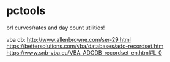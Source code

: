 # pctools
brl curves/rates and day count utilities!

vba db:
http://www.allenbrowne.com/ser-29.html
https://bettersolutions.com/vba/databases/ado-recordset.htm
https://www.snb-vba.eu/VBA_ADODB_recordset_en.html#L_0
